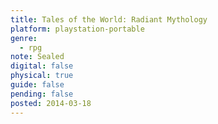 ```yaml
---
title: Tales of the World: Radiant Mythology
platform: playstation-portable
genre:
  - rpg
note: Sealed
digital: false
physical: true
guide: false
pending: false
posted: 2014-03-18
---
```

